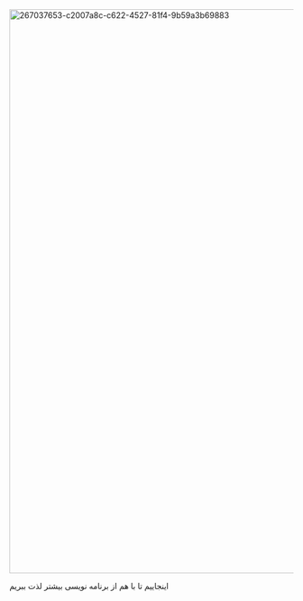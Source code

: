 <img width="1000" alt="267037653-c2007a8c-c622-4527-81f4-9b59a3b69883" src="https://github.com/barnamenevisi/.github/assets/62311769/dd55f54d-a599-47a5-b617-9ecfce47d0b5">

اینجاییم تا با هم از برنامه نویسی بیشتر لذت ببریم

